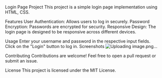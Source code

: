 Login Page Project
This project is a simple login page implementation using HTML, CSS.

Features
User Authentication: Allows users to log in securely.
Password Encryption: Passwords are encrypted for security.
Responsive Design: The login page is designed to be responsive across different devices.

Usage
Enter your username and password in the respective input fields.
Click on the "Login" button to log in.
Screenshots
![Uploading image.png…]()


Contributing
Contributions are welcome! Feel free to open a pull request or submit an issue.

License
This project is licensed under the MIT License.


